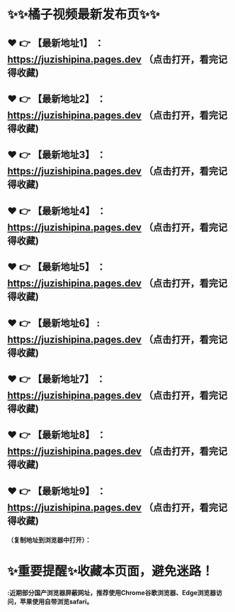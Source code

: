 # :sparkles::sparkles:橘子视频最新发布页:sparkles::sparkles:

 :heart: :point_right: 【最新地址1】 ：https://juzishipina.pages.dev   （点击打开，看完记得收藏)
 ------
 :heart: :point_right: 【最新地址2】 ：https://juzishipina.pages.dev   （点击打开，看完记得收藏)
 ------
 :heart: :point_right: 【最新地址3】 ：https://juzishipina.pages.dev   （点击打开，看完记得收藏)
 ------
 :heart: :point_right: 【最新地址4】 ：https://juzishipina.pages.dev   （点击打开，看完记得收藏)
 ------
 :heart: :point_right: 【最新地址5】 ：https://juzishipina.pages.dev   （点击打开，看完记得收藏)
 ------
 :heart: :point_right: 【最新地址6】 : https://juzishipina.pages.dev   （点击打开，看完记得收藏)
 ------
 :heart: :point_right: 【最新地址7】 ：https://juzishipina.pages.dev   （点击打开，看完记得收藏)
 ------
 :heart: :point_right: 【最新地址8】 ：https://juzishipina.pages.dev   （点击打开，看完记得收藏)
 ------
 :heart: :point_right: 【最新地址9】 ：https://juzishipina.pages.dev   （点击打开，看完记得收藏)
  ------

  
#### （复制地址到浏览器中打开）：
# :sparkles:重要提醒:sparkles:收藏本页面，避免迷路！
#### :近期部分国产浏览器屏蔽网址，推荐使用Chrome谷歌浏览器、Edge浏览器访问，苹果使用自带浏览safari。
